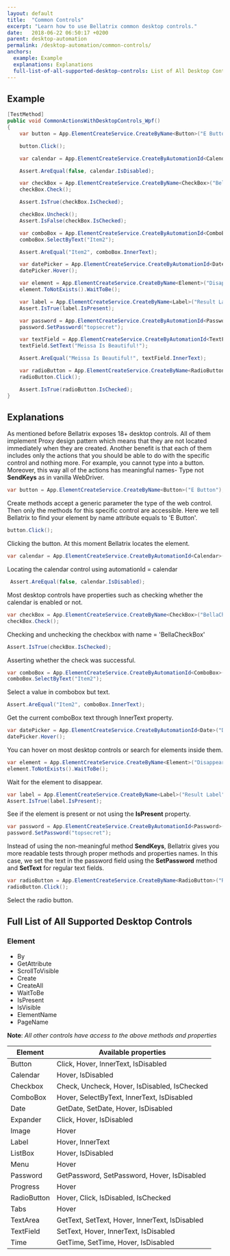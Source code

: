 ```yaml
---
layout: default
title:  "Common Controls"
excerpt: "Learn how to use Bellatrix common desktop controls."
date:   2018-06-22 06:50:17 +0200
parent: desktop-automation
permalink: /desktop-automation/common-controls/
anchors:
  example: Example
  explanations: Explanations
  full-list-of-all-supported-desktop-controls: List of All Desktop Controls
---
```

Example
-------
```csharp
[TestMethod]
public void CommonActionsWithDesktopControls_Wpf()
{
    var button = App.ElementCreateService.CreateByName<Button>("E Button");

    button.Click();

    var calendar = App.ElementCreateService.CreateByAutomationId<Calendar>("calendar");

    Assert.AreEqual(false, calendar.IsDisabled);

    var checkBox = App.ElementCreateService.CreateByName<CheckBox>("BellaCheckBox");
    checkBox.Check();

    Assert.IsTrue(checkBox.IsChecked);

    checkBox.Uncheck();
    Assert.IsFalse(checkBox.IsChecked);

    var comboBox = App.ElementCreateService.CreateByAutomationId<ComboBox>("select");
    comboBox.SelectByText("Item2");

    Assert.AreEqual("Item2", comboBox.InnerText);

    var datePicker = App.ElementCreateService.CreateByAutomationId<Date>("DatePicker");
    datePicker.Hover();

    var element = App.ElementCreateService.CreateByName<Element>("DisappearAfterButton1");
    element.ToNotExists().WaitToBe();

    var label = App.ElementCreateService.CreateByName<Label>("Result Label");
    Assert.IsTrue(label.IsPresent);

    var password = App.ElementCreateService.CreateByAutomationId<Password>("passwordBox");
    password.SetPassword("topsecret");

    var textField = App.ElementCreateService.CreateByAutomationId<TextField>("textBox");
    textField.SetText("Meissa Is Beautiful!");

    Assert.AreEqual("Meissa Is Beautiful!", textField.InnerText);

    var radioButton = App.ElementCreateService.CreateByName<RadioButton>("RadioButton");
    radioButton.Click();

    Assert.IsTrue(radioButton.IsChecked);
}
```

Explanations
------------
As mentioned before Bellatrix exposes 18+ desktop controls. All of them implement Proxy design pattern which means that they are not located immediately when they are created. Another benefit is that each of them includes only the actions that you should be able to do with the specific control and nothing more. For example, you cannot type into a button. Moreover, this way all of the actions has meaningful names- Type not **SendKeys** as in vanilla WebDriver.
```csharp
var button = App.ElementCreateService.CreateByName<Button>("E Button");
```
Create methods accept a generic parameter the type of the web control. Then only the methods for this specific control are accessible. Here we tell Bellatrix to find your element by name attribute equals to 'E Button'.
```csharp
button.Click();
```
Clicking the button. At this moment Bellatrix locates the element.
```csharp
var calendar = App.ElementCreateService.CreateByAutomationId<Calendar>("calendar");
```
Locating the calendar control using automationId = calendar
```csharp
 Assert.AreEqual(false, calendar.IsDisabled);
```
Most desktop controls have properties such as checking whether the calendar is enabled or not.
```csharp
var checkBox = App.ElementCreateService.CreateByName<CheckBox>("BellaCheckBox");
checkBox.Check();
```
Checking and unchecking the checkbox with name = 'BellaCheckBox'
```csharp
Assert.IsTrue(checkBox.IsChecked);
```
Asserting whether the check was successful.
```csharp
var comboBox = App.ElementCreateService.CreateByAutomationId<ComboBox>("select");
comboBox.SelectByText("Item2");
```
Select a value in combobox but text.
```csharp
Assert.AreEqual("Item2", comboBox.InnerText);
```
Get the current comboBox text through InnerText property.
```csharp
var datePicker = App.ElementCreateService.CreateByAutomationId<Date>("DatePicker");
datePicker.Hover();
```
You can hover on most desktop controls or search for elements inside them.
```csharp
var element = App.ElementCreateService.CreateByName<Element>("DisappearAfterButton1");
element.ToNotExists().WaitToBe();
```
Wait for the element to disappear.
```csharp
var label = App.ElementCreateService.CreateByName<Label>("Result Label");
Assert.IsTrue(label.IsPresent);
```
See if the element is present or not using the **IsPresent** property.
```csharp
var password = App.ElementCreateService.CreateByAutomationId<Password>("passwordBox");
password.SetPassword("topsecret");
```
Instead of using the non-meaningful method **SendKeys**, Bellatrix gives you more readable tests through proper methods and properties names. In this case, we set the text in the password field using the **SetPassword** method and **SetText** for regular text fields.
```csharp
var radioButton = App.ElementCreateService.CreateByName<RadioButton>("RadioButton");
radioButton.Click();
```
Select the radio button.

Full List of All Supported Desktop Controls
---------------------------------------
### Element ###
- By
- GetAttribute
- ScrollToVisible
- Create
- CreateAll
- WaitToBe
- IsPresent
- IsVisible
- ElementName
- PageName

**Note**: *All other controls have access to the above methods and properties*

Element | Available properties
------------ | -------------
Button | Click, Hover, InnerText, IsDisabled
Calendar | Hover, IsDisabled
Checkbox | Check, Uncheck, Hover, IsDisabled, IsChecked
ComboBox | Hover, SelectByText, InnerText, IsDisabled
Date | GetDate, SetDate, Hover, IsDisabled
Expander | Click, Hover, IsDisabled
Image | Hover
Label | Hover, InnerText
ListBox | Hover, IsDisabled
Menu | Hover
Password | GetPassword, SetPassword, Hover, IsDisabled
Progress | Hover
RadioButton | Hover, Click, IsDisabled, IsChecked
Tabs | Hover
TextArea | GetText, SetText, Hover, InnerText, IsDisabled
TextField | SetText, Hover, InnerText, IsDisabled
Time | GetTime, SetTime, Hover, IsDisabled